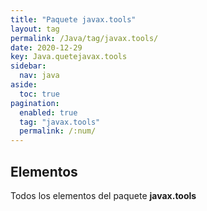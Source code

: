 ```yaml
---
title: "Paquete javax.tools"
layout: tag
permalink: /Java/tag/javax.tools/
date: 2020-12-29
key: Java.quetejavax.tools
sidebar: 
  nav: java
aside: 
  toc: true
pagination: 
  enabled: true
  tag: "javax.tools"
  permalink: /:num/
---
```


<h2>Elementos</h2>
Todos los elementos del paquete <strong>javax.tools</strong>
